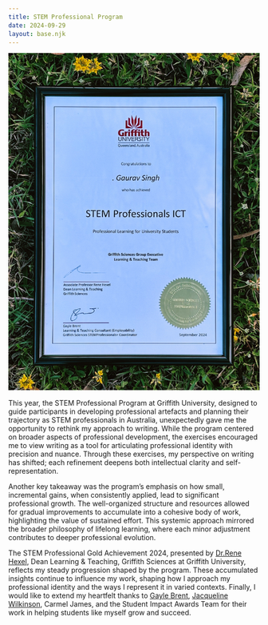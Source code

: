 ```yaml
---
title: STEM Professional Program
date: 2024-09-29
layout: base.njk
--- 
```


![Stem Professionals Gold Achievement 2024](/assets/images/2024/stem-award.jpg)

This year, the STEM Professional Program at Griffith University, designed to guide participants in developing professional artefacts and planning their trajectory as STEM professionals in Australia, unexpectedly gave me the opportunity to rethink my approach to writing. While the program centered on broader aspects of professional development, the exercises encouraged me to view writing as a tool for articulating professional identity with precision and nuance. Through these exercises, my perspective on writing has shifted; each refinement deepens both intellectual clarity and self-representation.

Another key takeaway was the program’s emphasis on how small, incremental gains, when consistently applied, lead to significant professional growth. The well-organized structure and resources allowed for gradual improvements to accumulate into a cohesive body of work, highlighting the value of sustained effort. This systemic approach mirrored the broader philosophy of lifelong learning, where each minor adjustment contributes to deeper professional evolution.

The STEM Professional Gold Achievement 2024, presented by [Dr.Rene Hexel](https://experts.griffith.edu.au/9237-rene-hexel), Dean Learning & Teaching, Griffith Sciences at Griffith University, reflects my steady progression shaped by the program. These accumulated insights continue to influence my work, shaping how I approach my professional identity and the ways I represent it in varied contexts. Finally, I would like to extend my heartfelt thanks to [Gayle Brent](https://www.linkedin.com/in/gaylebrent/), [Jacqueline Wilkinson](https://www.linkedin.com/in/jacqueline-wilkinson-ab36a2a7/), Carmel James, and the Student Impact Awards Team for their work in helping students like myself grow and succeed.